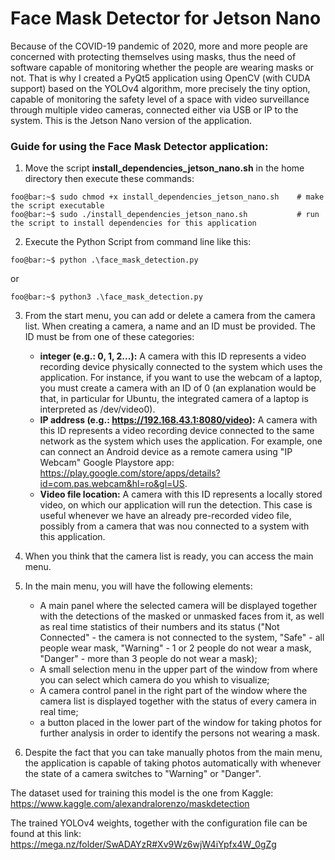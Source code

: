 # Face Mask Detector for Jetson Nano
Because of the COVID-19 pandemic of 2020, more and more people are concerned with protecting themselves using masks, thus the need of software capable of monitoring whether the people are wearing masks or not. That is why I created a PyQt5 application using OpenCV (with CUDA support) based on the YOLOv4 algorithm, more precisely the tiny option, capable of monitoring the safety level of a space with video surveillance through multiple video cameras, connected either via USB or IP to the system. This is the Jetson Nano version of the application.

### Guide for using the Face Mask Detector application:

1. Move the script **install_dependencies_jetson_nano.sh** in the home directory then execute these commands:
```console
foo@bar:~$ sudo chmod +x install_dependencies_jetson_nano.sh    # make the script executable
foo@bar:~$ sudo ./install_dependencies_jetson_nano.sh           # run the script to install dependencies for this application
```

2. Execute the Python Script from command line like this:
```console
foo@bar:~$ python .\face_mask_detection.py
```
or
```console
foo@bar:~$ python3 .\face_mask_detection.py
```

3. From the start menu, you can add or delete a camera from the camera list. When creating a camera, a name and an ID must be provided. The ID must be from one of these categories:
    - **integer (e.g.: 0, 1, 2...):** A camera with this ID represents a video recording device physically connected to the system which uses the application. For instance, if you want to use the webcam of a laptop, you must create a camera with an ID of 0 (an explanation would be that, in particular for Ubuntu, the integrated camera of a laptop is interpreted as /dev/video0).
    - **IP address (e.g.: https://192.168.43.1:8080/video):** A camera with this ID represents a video recording device connected to the same network as the system which uses the application. For example, one can connect an Android device as a remote camera using "IP Webcam" Google Playstore app: https://play.google.com/store/apps/details?id=com.pas.webcam&hl=ro&gl=US.
    - **Video file location:** A camera with this ID represents a locally stored video, on which our application will run the detection. This case is useful whenever we have an already pre-recorded video file, possibly from a camera that was nou connected to a system with this application.
    
4. When you think that the camera list is ready, you can access the main menu.

5. In the main menu, you will have the following elements: 
    - A main panel where the selected camera will be displayed together with the detections of the masked or unmasked faces from it, as well as real time statistics of their numbers and its status ("Not Connected" - the camera is not connected to the system, "Safe" - all people wear mask, "Warning" - 1 or 2 people do not wear a mask, "Danger" - more than 3 people do not wear a mask);
    - A small selection menu in the upper part of the window from where you can select which camera do you whish to visualize;
    - A camera control panel in the right part of the window where the camera list is displayed together with the status of every camera in real time;
    - a button placed in the lower part of the window for taking photos for further analysis in order to identify the persons not wearing a mask.
    
6. Despite the fact that you can take manually photos from the main menu, the application is capable of taking photos automatically with whenever the state of a camera switches to "Warning" or "Danger".

The dataset used for training this model is the one from Kaggle: https://www.kaggle.com/alexandralorenzo/maskdetection

The trained YOLOv4 weights, together with the configuration file can be found at this link: https://mega.nz/folder/SwADAYzR#Xv9Wz6wjW4iYpfx4W_0gZg
